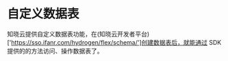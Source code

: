 # 自定义数据表

知晓云提供自定义数据表功能，在(知晓云开发者平台)['https://sso.ifanr.com/hydrogen/flex/schema/']创建数据表后，就能通过 SDK 提供的的方法访问、操作数据表了。
